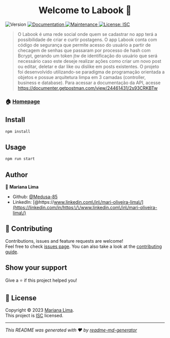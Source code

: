 <h1 align="center">Welcome to Labook 👋</h1>
<p>
  <img alt="Version" src="https://img.shields.io/badge/version-1.0.0-blue.svg?cacheSeconds=2592000" />
  <a href="https://github.com/Medusa-85/labook#readme" target="_blank">
    <img alt="Documentation" src="https://img.shields.io/badge/documentation-yes-brightgreen.svg" />
  </a>
  <a href="https://github.com/Medusa-85/labook/graphs/commit-activity" target="_blank">
    <img alt="Maintenance" src="https://img.shields.io/badge/Maintained%3F-yes-green.svg" />
  </a>
  <a href="https://github.com/Medusa-85/labook/blob/master/LICENSE" target="_blank">
    <img alt="License: ISC" src="https://img.shields.io/github/license/Medusa-85/labook" />
  </a>
</p>

> O Labook é uma rede social onde quem se cadastrar no app terá a possibilidade de criar e curtir postagens. O app Labook conta com código de segurança que permite acesso do usuário a partir de checagem de senhas que passaram por processo de hash com Bcrypt, gerando um token jtw de identificação do usuário que será necessário caso este deseje realizar ações como criar um novo post ou editar, deletar e dar like ou dislike em posts existentes. O projeto foi desenvolvido utilizando-se paradigma de programação orientada a objetos e possue arquitetura limpa em 3 camadas (controller, business e database). Para acessar a documentação da API, acesse https://documenter.getpostman.com/view/24461431/2s93CRKBTw

### 🏠 [Homepage](https://github.com/Medusa-85/labook#readme)

## Install

```sh
npm install
```

## Usage

```sh
npm run start
```

## Author

👤 **Mariana Lima**

* Github: [@Medusa-85](https://github.com/Medusa-85)
* LinkedIn: [@https:\/\/www.linkedin.com\/in\/mari-oliveira-lima\/](https://linkedin.com/in/https:\/\/www.linkedin.com\/in\/mari-oliveira-lima\/)

## 🤝 Contributing

Contributions, issues and feature requests are welcome!<br />Feel free to check [issues page](https://github.com/Medusa-85/labook/issues). You can also take a look at the [contributing guide](https://github.com/Medusa-85/labook/blob/master/CONTRIBUTING.md).

## Show your support

Give a ⭐️ if this project helped you!

## 📝 License

Copyright © 2023 [Mariana Lima](https://github.com/Medusa-85).<br />
This project is [ISC](https://github.com/Medusa-85/labook/blob/master/LICENSE) licensed.

***
_This README was generated with ❤️ by [readme-md-generator](https://github.com/kefranabg/readme-md-generator)_
